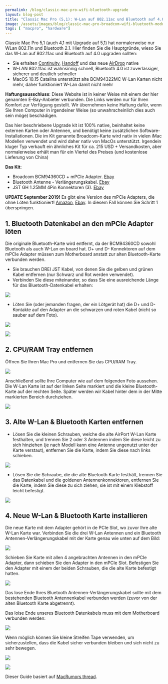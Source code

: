 ```yaml
---
permalink: /blog/classic-mac-pro-wifi-bluetooth-upgrade
layout: blog-post
title: "Classic Mac Pro (5,1): W-Lan auf 802.11ac und Bluetooth auf 4.0 upgraden"
image: /assets/images/blog/classic-mac-pro-broadcom-wifi-bluetooth-module.png
tags: [ "macpro", "hardware"]
---
```


Classic Mac Pro 5,1 (auch 4,1 mit Upgrade auf 5,1) hat normalerweise nur WLan 802.11n und Bluetooth 2.1. Hier finden Sie die Hauptgründe, wieso Sie das W-Lan auf 802.11ac und Bluetooth auf 4.0 upgraden sollten:

- Sie erhalten [Continuity](https://www.apple.com/macos/continuity/), [Handoff](https://support.apple.com/en-us/guide/mac-help/mchl732d3c0a/mac) und das neue [AirDrop](https://en.wikipedia.org/wiki/AirDrop) native
- W-LAN 802.11ac ist wahnsinnig schnell, Bluetooth 4.0 ist zuverlässiger, sicherer und deutlich schneller
- MacOS 10.15 Catalina unterstützt alte BCM94322MC W-Lan Karten nicht mehr, daher funktioniert W-Lan damit nicht mehr

<!--more-->

**Haftungsausschluss**: Diese Website ist in keiner Weise mit einem der hier genannten E-Bay-Anbieter verbunden. Die Links werden nur für Ihren Komfort zur Verfügung gestellt. Wir übernehmen keine Haftung dafür, wenn Sie Ihren Computer in irgendeiner Weise (so unwahrscheinlich dies auch sein möge) beschädigen.

Das hier beschriebene Upgrade kit ist 100% native, beinhaltet keine externen Karten oder Antennen, und benötigt keine zusätzlichen Software-Installationen. Die im Kit genannte Broadcom-Karte wird nativ in vielen iMac Modellen verwendet und wird daher nativ von MacOs unterstützt. Irgendein kluger Typ verkauft ein ähnliches Kit für ca. 215 USD + Versandkosten, aber normalerweise erhält man für ein Viertel des Preises (und kostenlose Lieferung von China)

**Das Kit**:

- Broadcom BCM94360CD + mPCIe Adapter. [Ebay](https://www.ebay.com/itm/Apple-Broadcom-BCM94360CD-802-11ac-mini-PCI-E-WiFi-WLAN-Bluetooth-4-0-Card/251723761338?ssPageName=STRK%3AMEBIDX%3AIT&_trksid=p2057872.m2749.l2649)
- Bluetooth Antenne - Verlängerungskabel. [Ebay](https://www.ebay.com/itm/24-U-FL-IPX-Male-to-ipex-Female-Cable-Wifi-Antenna-Extension-Mini-PCI-Card/191422150400?ssPageName=STRK%3AMEBIDX%3AIT&_trksid=p2057872.m2749.l2649)
- JST GH 1.25MM 4Pin Konnektoren (3). [Ebay](https://www.ebay.com/itm/10pcs-JST-GH-1-25MM-3-4Pin-Double-end-Female-Male-Connector-w-Wires-Cable/273191562853?ssPageName=STRK%3AMEBIDX%3AIT&var=572461669291&_trksid=p2057872.m2749.l2649)

**UPDATE September 2019!**
Es gibt eine Version des mPCIe Adapters, die ohne Löten funktioniert!  [Amazon](https://www.amazon.com/gp/product/B0762N451V), [Ebay](https://www.ebay.com/itm/Mini-PCI-E-52pin-Adapter-For-BCM94360CD-BCM94331CD/261598561965?epid=1631968703&hash=item3ce87d46ad:g:sXcAAOSwi8VZTLqm). In diesem Fall können Sie Schritt 1 überspringen.

<h2>1. Bluetooth Datenkabel an den mPCIe Adapter löten</h2>

Die originale Bluetooth-Karte wird entfernt, da der BCM94360CD sowohl Bluetooth als auch W-Lan on board hat. D+ und D- Konnektoren auf dem mPCIe Adapter müssen zum Motherboard anstatt zur alten Bluetooth-Karte verbunden werden.

- Sie brauchen DREI JST Kabel, von denen Sie die gelben und grünen Kabel entfernen (nur Schwarz und Rot werden verwendet).
- Verbinden Sie diese miteinander, so dass Sie eine ausreichende Länge für das Bluetooth-Datenkabel erhalten:

<p class="text-center">
    <img src="/assets/images/blog/classic-mac-pro-bluetooth-jst-cables.png">
</p>

- Löten Sie (oder jemanden fragen, der ein Lötgerät hat) die D+ und D- Kontakte auf den Adapter an die schwarzen und roten Kabel (nicht so sauber auf dem Foto).

<p class="text-center">
    <img src="/assets/images/blog/classic-mac-pro-bluetooth-soldered-before.png">
</p>

<p class="text-center">
    <img src="/assets/images/blog/classic-mac-pro-bluetooth-soldered.png">
</p>

<h2>2. CPU/RAM Tray entfernen</h2>

Öffnen Sie Ihren Mac Pro und entfernen Sie das CPU/RAM Tray.

<p class="text-center">
    <img src="/assets/images/blog/classic-mac-pro-cpu-tray.png">
</p>

Anschließend sollte Ihre Computer wie auf dem folgenden Foto aussehen. Die W-Lan Karte ist auf der linken Seite markiert und die kleine Bluetooth-Karte auf der rechten Seite. Später werden wir Kabel hinter dem in der Mitte markierten Bereich durchziehen.

<p class="text-center">
    <img src="/assets/images/blog/classic-mac-pro-cpu-tray-removed.png">
</p>

<h2>3. Alte W-Lan &amp; Bluetooth Karten entfernen</h2>

- Lösen Sie die kleinen Schrauben, welche die alte AirPort W-Lan Karte festhalten, und trennen Sie 2 oder 3 Antennen indem Sie diese leicht zu sich hinziehen (je nach Modell kann eine Antenne ungenutzt unter der Karte verstaut), entfernen Sie die Karte, indem Sie diese nach links schieben.

<p class="text-center">
    <img src="/assets/images/blog/classic-mac-pro-unscrew-airport-card.png">
</p>

- Lösen Sie die Schraube, die die alte Bluetooth Karte festhält, trennen Sie das Datenkabel und die goldenen Antennenkonnektoren, entfernen Sie die Karte, indem Sie diese zu sich ziehen, sie ist mit einem Klebstoff leicht befestigt.

<p class="text-center">
    <img src="/assets/images/blog/classic-mac-pro-unscrew-bluetooth-card.png">
</p>

<h2>4. Neue W-Lan &amp; Bluetooth Karte installieren</h2>

Die neue Karte mit dem Adapter gehört in de PCIe Slot, wo zuvor Ihre alte W-Lan Karte war. Verbinden Sie die drei W-Lan Antennen und ein Bluetooth Antennen-Verlängerungskabel mit der Karte genau wie unten auf dem Bild:

<p class="text-center">
    <img src="/assets/images/blog/classic-mac-pro-new-airport-antennas.png">
</p>

Schieben Sie Karte mit allen 4 angebrachten Antennen in den mPCIe Adapter, dann schieben Sie den Adapter in den mPCIe Slot. Befestigen Sie den Adapter mit einem der beiden Schrauben, die die alte Karte befestigt hatten.

<p class="text-center">
    <img src="/assets/images/blog/classic-mac-pro-bluetooth-wifi-installed.png">
</p>

Das lose Ende Ihres Bluetooth Antennen-Verlängerungskabel sollte mit dem bestehenden Bluetooth Antennenkabel verbunden werden (zuvor von der alten Bluetooth Karte abgetrennt).

Das loise Ende unseres Bluetooth Datenkabels muss mit dem Motherboard verbunden werden:

<p class="text-center">
    <img src="/assets/images/blog/classic-mac-pro-bluetooth-data-cable.png">
</p>

Wenn möglich können Sie kleine Streifen Tape verwenden, um sicherzustellen, dass die Kabel sicher verbunden bleiben und sich nicht zu sehr bewegen.

<p class="text-center">
    <img src="/assets/images/blog/classic-mac-pro-bluetooth-version.png">
</p>

<p class="text-center">
    <img src="/assets/images/blog/classic-mac-pro-bluetooth-version-wifi.png">
</p>

Dieser Guide basiert auf [MacRumors thread](https://forums.macrumors.com/threads/802-11ac-bt-4-0-and-continuity-handoff-are-working-on-mac-pro-2010-keep-updating.1748061/).
